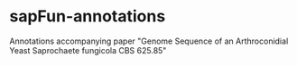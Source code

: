 # sapFun-annotations
Annotations accompanying paper "Genome Sequence of an Arthroconidial Yeast Saprochaete fungicola CBS 625.85"
